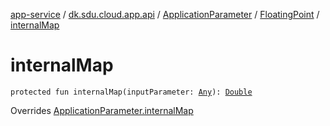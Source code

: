 [app-service](../../../index.md) / [dk.sdu.cloud.app.api](../../index.md) / [ApplicationParameter](../index.md) / [FloatingPoint](index.md) / [internalMap](./internal-map.md)

# internalMap

`protected fun internalMap(inputParameter: `[`Any`](https://kotlinlang.org/api/latest/jvm/stdlib/kotlin/-any/index.html)`): `[`Double`](https://kotlinlang.org/api/latest/jvm/stdlib/kotlin/-double/index.html)

Overrides [ApplicationParameter.internalMap](../internal-map.md)

